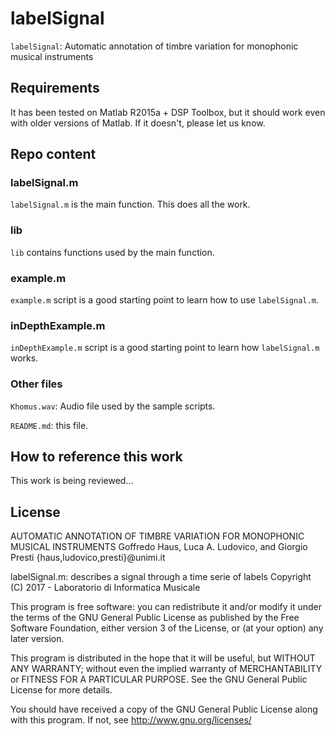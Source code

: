 # labelSignal
`labelSignal`: Automatic annotation of timbre variation for monophonic musical instruments

## Requirements

It has been tested on Matlab R2015a + DSP Toolbox, but it should work even with older versions of Matlab. If it doesn't, please let us know.

## Repo content

### labelSignal.m

`labelSignal.m` is the main function. This does all the work.

### lib

`lib` contains functions used by the main function.

### example.m

`example.m` script is a good starting point to learn how to use `labelSignal.m`.

### inDepthExample.m

`inDepthExample.m` script is a good starting point to learn how `labelSignal.m` works.

### Other files
`Khomus.wav`: Audio file used by the sample scripts.

`README.md`: this file.

## How to reference this work

This work is being reviewed...

## License

AUTOMATIC ANNOTATION OF TIMBRE VARIATION FOR MONOPHONIC MUSICAL INSTRUMENTS
Goffredo Haus, Luca A. Ludovico, and Giorgio Presti
{haus,ludovico,presti}@unimi.it

labelSignal.m: describes a signal through a time serie of labels
Copyright (C) 2017 - Laboratorio di Informatica Musicale

This program is free software: you can redistribute it and/or modify
it under the terms of the GNU General Public License as published by
the Free Software Foundation, either version 3 of the License, or
(at your option) any later version.

This program is distributed in the hope that it will be useful,
but WITHOUT ANY WARRANTY; without even the implied warranty of
MERCHANTABILITY or FITNESS FOR A PARTICULAR PURPOSE.  See the
GNU General Public License for more details.

You should have received a copy of the GNU General Public License
along with this program.  If not, see <http://www.gnu.org/licenses/>

